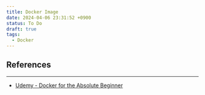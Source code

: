 ```yaml
---
title: Docker Image
date: 2024-04-06 23:31:52 +0900
status: To Do
draft: true
tags:
  - Docker
---
```


## References
---
- [Udemy - Docker for the Absolute Beginner](https://www.udemy.com/course/learn-docker/)
